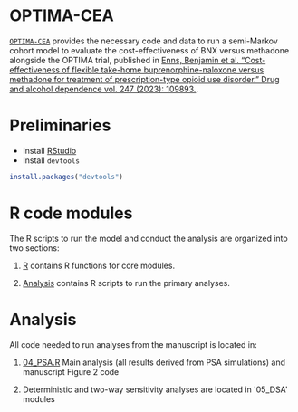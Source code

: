 # OPTIMA-CEA

[`OPTIMA-CEA`](https://github.com/HERU-modeling/OPTIMA-CEA) provides the necessary code and data to run a semi-Markov cohort model
to evaluate the cost-effectiveness of BNX versus methadone alongside the OPTIMA trial, published in [Enns, Benjamin et al. “Cost-effectiveness of flexible take-home buprenorphine-naloxone versus methadone for treatment of prescription-type opioid use disorder.” Drug and alcohol dependence vol. 247 (2023): 109893.](https://www.sciencedirect.com/science/article/abs/pii/S037687162300131X).

# Preliminaries

-   Install
    [RStudio](https://www.rstudio.com/products/rstudio/download/)
-   Install `devtools`

``` r
install.packages("devtools")
```

# R code modules

The R scripts to run the model and conduct the analysis are organized
into two sections:

1.  [R](https://github.com/HERU-modeling/OPTIMA-CEA/tree/main/R)
    contains R functions for core modules.

2.  [Analysis](https://github.com/HERU-modeling/OPTIMA-CEA/tree/main/Analysis)
    contains R scripts to run the primary analyses.
    
# Analysis

All code needed to run analyses from the manuscript is located in:

1.  [04_PSA.R](https://github.com/HERU-modeling/OPTIMA-CEA/blob/main/Analysis/04_PSA.R) Main analysis (all results derived from PSA simulations) and manuscript Figure 2 code 

2.  Deterministic and two-way sensitivity analyses are located in '05_DSA' modules
